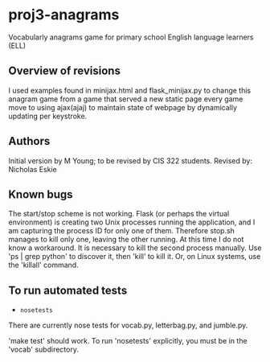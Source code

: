 # proj3-anagrams
Vocabularly anagrams game for primary school English language learners (ELL)


## Overview of revisions

I used examples found in minijax.html and flask_minijax.py to change this anagram game from a game that served a new static page every game move to using ajax(ajaj) to maintain state of webpage by dynamically updating per keystroke.

## Authors 

Initial version by M Young; to be revised by CIS 322 students. 
Revised by: Nicholas Eskie 

## Known bugs

The start/stop scheme is not working.  Flask (or perhaps the virtual
environment) is creating two Unix processes running the application,
and I am capturing the process ID for only one of them.  Therefore
stop.sh manages to kill only one, leaving the other running.  At this
time I do not know a workaround.  It is necessary to kill the second
process manually.  Use 'ps | grep python' to discover it, then 'kill'
to kill it.  Or, on Linux systems, use the 'killall' command. 


## To run automated tests 
* `nosetests`

There are currently nose tests for vocab.py, letterbag.py, and jumble.py. 

'make test' should work.  To run 'nosetests' explicitly, you must be
in the 'vocab' subdirectory. 
